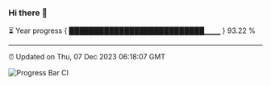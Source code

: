 ### Hi there 👋

⏳ Year progress { ███████████████████████████▁▁▁ } 93.22 %

---

⏰ Updated on Thu, 07 Dec 2023 06:18:07 GMT

![Progress Bar CI](https://github.com/liununu/liununu/workflows/Progress%20Bar%20CI/badge.svg)
